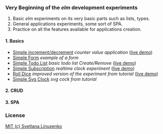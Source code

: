 ### Very Beginning of the *elm* development experiments

1. Basic *elm* experiments on its very basic parts such as lists, types.
2. General applications experiments, some sort of SPA.
3. Practice on all the features available for applications creation.


#### 1. Basics

  * [Simple increment/decrement](./Basics/IncDec) *counter value application* ([live demo](https://ellie-app.com/bHPCgstkwa1/0))
  * [Simple Form](./Basics/SimpleForm) *example of a form*
  * [Simple Todo List](./Basics/SimpleTodo) *basic todo list Create/Remove* ([live demo](https://ellie-app.com/bKTCBrgmha1/0))
  * [Simple Subscription](./Basics/SimpleClock) *realtime clock experiment* ([live demo](https://ellie-app.com/9g8ZDsvja1/0))
  * [Roll Dice](./Basics/RollDice) *improved version of the experiment from tutorial* ([live demo](https://ellie-app.com/sY7P8SSRPa1/0))
  * [Simple Svg Clock](./Basics/SvgClock1) *svg cock from tutorial*

#### 2. CRUD


#### 3. SPA


### License

[MIT (c) Svetlana Linuxenko](./LICENSE)